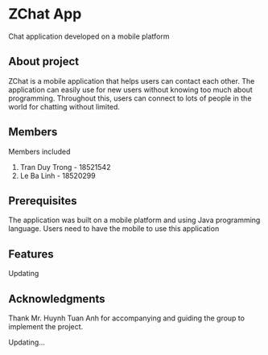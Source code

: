 # ZChat App
Chat application developed on a mobile platform

## About project
ZChat is a mobile application that helps users can contact each other.
The application can easily use for new users without knowing too much about programming. Throughout this, users can connect to lots of people in the world for chatting 
without limited.

## Members
Members included
1. Tran Duy Trong - 18521542
2. Le Ba Linh - 18520299

## Prerequisites
The application was built on a mobile platform and using Java programming language. Users need to have the mobile to use this application

## Features
Updating


## Acknowledgments
Thank Mr. Huynh Tuan Anh for accompanying and guiding the group to implement the project.


Updating...



